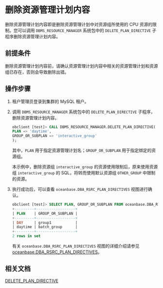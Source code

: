 # 删除资源管理计划内容

删除资源管理计划内容即是删除资源管理计划中对资源组所使用的 CPU 资源的限制。您可以调用 `DBMS_RESOURCE_MANAGER` 系统包中的 `DELETE_PLAN_DIRECTIVE` 子程序删除资源管理计划内容。

## 前提条件

删除资源管理计划内容前，请确认资源管理计划内容中相关的资源管理计划和资源组已存在，否则会导致删除出错。

## 操作步骤

1. 租户管理员登录到集群的 MySQL 租户。

2. 调用 `DBMS_RESOURCE_MANAGER` 系统包中的 `DELETE_PLAN_DIRECTIVE` 子程序，删除资源管理计划内容。

   ```sql
   obclient [test]> CALL DBMS_RESOURCE_MANAGER.DELETE_PLAN_DIRECTIVE(
   PLAN => 'daytime',
   GROUP_OR_SUBPLAN => 'interactive_group'
   );
   ```

   其中，`PLAN` 用于指定资源管理计划名；`GROUP_OR_SUBPLAN` 用于指定绑定的资源组。

   本示例中，删除资源组 `interactive_group` 的资源使用限制后，原来使用资源组 `interactive_group` 的 SQL，将转而使用默认资源组 `OTHER_GROUP` 中限制的资源。

3. 执行成功后，可以查看 `oceanbase.DBA_RSRC_PLAN_DIRECTIVES` 视图进行确认。

   ```sql
   obclient [test]> SELECT PLAN, GROUP_OR_SUBPLAN FROM oceanbase.DBA_RSRC_PLAN_DIRECTIVES;
   +---------+------------------+
   | PLAN    | GROUP_OR_SUBPLAN |
   +---------+------------------+
   | DAY     | group1           |
   | daytime | batch_group      |
   +---------+------------------+
   2 rows in set
   ```

   有关 `oceanbase.DBA_RSRC_PLAN_DIRECTIVES` 视图的详细介绍请参见 [oceanbase.DBA_RSRC_PLAN_DIRECTIVES](../../../../12.reference-guide/4.system-view-mysql-mode/2.dictionary-view/72.oceanbase-dba_rsrc_plan_directives.md)。

## 相关文档

[DELETE_PLAN_DIRECTIVE](../../../../../3.development-guide/6.pl-reference/2.pl-mysql/10.pl-system-package/1.DBMS_RESOURCE_MANAGER/7.DELETE_PLAN_DIRECTIVE.md)
